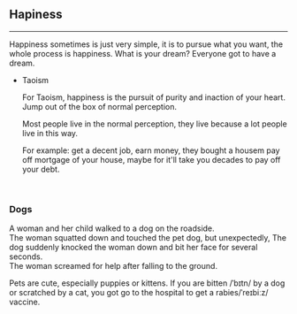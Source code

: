 ## Hapiness

<hr>

Happiness sometimes is just very simple, it is to pursue what you want, the whole process is happiness.
What is your dream? Everyone got to have a dream.

- Taoism

    For Taoism, happiness is the pursuit of purity and inaction of your heart.
    Jump out of the box of normal perception.

    Most people live in the normal perception, they live because a lot people live in this way.

    For example: get a decent job, earn money, they bought a housem pay off mortgage  of your house, maybe for it'll take you decades to pay off your debt.


&nbsp;

### Dogs

A woman and her child walked to a dog on the roadside. <br>
The woman squatted down and touched the pet dog, but unexpectedly,
The dog suddenly knocked the woman down and bit her face for several seconds. <br>
The woman screamed for help after falling to the ground. <br>

Pets are cute, especially puppies or kittens.
If you are bitten /ˈbɪtn/ by a dog or scratched by a cat, you got go to the hospital to get a rabies/ˈreɪbiːz/ vaccine.

